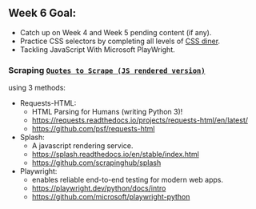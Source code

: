 ## Week 6 Goal:

- Catch up on Week 4 and Week 5 pending content (if any).
- Practice CSS selectors by completing all levels of [CSS diner](https://flukeout.github.io/).
- Tackling JavaScript With Microsoft PlayWright.

### Scraping [`Quotes to Scrape (JS rendered version)`](http://quotes.toscrape.com/js/) 
using 3 methods:

- Requests-HTML:
    - HTML Parsing for Humans (writing Python 3)!
    - https://requests.readthedocs.io/projects/requests-html/en/latest/
    - https://github.com/psf/requests-html
- Splash:
    - A javascript rendering service.
    - https://splash.readthedocs.io/en/stable/index.html
    - https://github.com/scrapinghub/splash
- Playwright:
    - enables reliable end-to-end testing for modern web apps.
    - https://playwright.dev/python/docs/intro
    - https://github.com/microsoft/playwright-python
